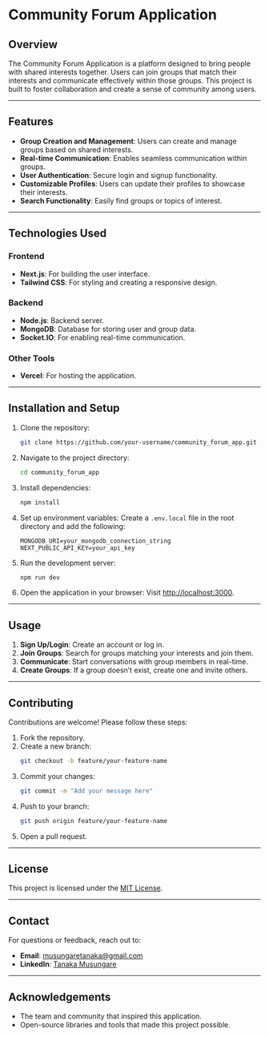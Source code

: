 # Community Forum Application

## Overview
The Community Forum Application is a platform designed to bring people with shared interests together. Users can join groups that match their interests and communicate effectively within those groups. This project is built to foster collaboration and create a sense of community among users.

---

## Features

- **Group Creation and Management**: Users can create and manage groups based on shared interests.
- **Real-time Communication**: Enables seamless communication within groups.
- **User Authentication**: Secure login and signup functionality.
- **Customizable Profiles**: Users can update their profiles to showcase their interests.
- **Search Functionality**: Easily find groups or topics of interest.

---

## Technologies Used

### Frontend
- **Next.js**: For building the user interface.
- **Tailwind CSS**: For styling and creating a responsive design.

### Backend
- **Node.js**: Backend server.
- **MongoDB**: Database for storing user and group data.
- **Socket.IO**: For enabling real-time communication.

### Other Tools
- **Vercel**: For hosting the application.

---

## Installation and Setup

1. Clone the repository:
   ```bash
   git clone https://github.com/your-username/community_forum_app.git
   ```

2. Navigate to the project directory:
   ```bash
   cd community_forum_app
   ```

3. Install dependencies:
   ```bash
   npm install
   ```

4. Set up environment variables:
   Create a `.env.local` file in the root directory and add the following:
   ```env
   MONGODB_URI=your_mongodb_connection_string
   NEXT_PUBLIC_API_KEY=your_api_key
   ```

5. Run the development server:
   ```bash
   npm run dev
   ```

6. Open the application in your browser:
   Visit [http://localhost:3000](http://localhost:3000).

---

## Usage

1. **Sign Up/Login**: Create an account or log in.
2. **Join Groups**: Search for groups matching your interests and join them.
3. **Communicate**: Start conversations with group members in real-time.
4. **Create Groups**: If a group doesn’t exist, create one and invite others.

---

## Contributing

Contributions are welcome! Please follow these steps:

1. Fork the repository.
2. Create a new branch:
   ```bash
   git checkout -b feature/your-feature-name
   ```
3. Commit your changes:
   ```bash
   git commit -m "Add your message here"
   ```
4. Push to your branch:
   ```bash
   git push origin feature/your-feature-name
   ```
5. Open a pull request.

---

## License

This project is licensed under the [MIT License](LICENSE).

---

## Contact

For questions or feedback, reach out to:
- **Email**: musungaretanaka@gmail.com
- **LinkedIn**: [Tanaka Musungare](https://www.linkedin.com/in/tanaka-musungare)

---

## Acknowledgements

- The team and community that inspired this application.
- Open-source libraries and tools that made this project possible.
